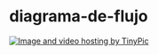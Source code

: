 # diagrama-de-flujo
<a href="http://es.tinypic.com?ref=16c5son" target="_blank"><img src="http://i67.tinypic.com/16c5son.jpg" border="0" alt="Image and video hosting by TinyPic"></a>
